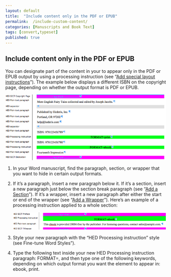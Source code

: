 ```yaml
---
layout: default
title:  "Include content only in the PDF or EPUB"
permalink:  /include-custom-content/
categories: [Manuscripts and Book Text]
tags: [convert,typeset]
published: true
---
```


<section data-type="chapter" class="hsecchapter" data-hederis-type="hsecchapter" id="include-custom-content" data-pi-attrs="id: include-custom-content; data-tags: convert,typeset;" role="doc-chapter" data-tags="convert,typeset" data-author-name=" " data-book-title=" " title="Include content only in the PDF or EPUB"><h1 data-hederis-type="hblkchaptitle" class="hblkchaptitle" id="pB6CTSNQP">Include content only in the PDF or EPUB</h1>
    <p class="hblkp" data-hederis-type="hblkp" id="pFkGAOf9v">You can designate part of the content in your to appear only in the PDF or EPUB output by using a processing instruction (see &#8220;<a href="{% post_url 2019-08-31-34-Addspeciallayoutinstructions %}"><span class="Hyperlink">Add special layout instructions</span></a>&#8221;). The example below displays a different ISBN on the copyright page, depending on whether the output format is PDF or EPUB.</p>
    <img data-hederis-type="hblkimg" class="hblkimg" id="p12neGBWF" src="/images/customcontent1.png"/>
    <ol class="hwprnumlist" data-hederis-type="hwprnumlist" id="pBt2gkP2Z"><li class="hblkoli" data-hederis-type="hblkoli" id="lic5YaKMSS"><p class="hblkoli" data-hederis-type="hblklip" id="pL6dhwzMZ">In your Word manuscript, find the paragraph, section, or wrapper that you want to hide in certain output formats.</p></li>
    <li class="hblkoli" data-hederis-type="hblkoli" id="lieZVVN7dX"><p class="hblkoli" data-hederis-type="hblklip" id="pYKsdETP1">If it&#8217;s a paragraph, insert a new paragraph below it. If it&#8217;s a section, insert a new paragraph just below the section break paragraph (see &#8220;<a href="{% post_url 2019-08-31-17-AddaSection %}"><span class="Hyperlink">Add a Section</span></a>&#8221;). If it&#8217;s a wrapper, insert a new paragraph after either the start or end of the wrapper (see &#8220;<a href="{% post_url 2019-08-31-16-AddaWrapper %}"><span class="Hyperlink">Add a Wrapper</span></a>&#8221;). Here&#8217;s an example of a processing instruction applied to a whole section:</p><img data-hederis-type="hblkimg" class="hblkimg" id="pwXfPKfDg" src="/images/customcontent2.png"/>
    </li>
    <li class="hblkoli" data-hederis-type="hblkoli" id="licn1jhB7o"><p class="hblkoli" data-hederis-type="hblklip" id="pW9UKveVl">Style your new paragraph with the &#8220;HED Processing instruction&#8221; style (see Fine-tune Word Styles&#8221;).</p></li>
    <li class="hblkoli" data-hederis-type="hblkoli" id="licRc4ByaO"><p class="hblkoli" data-hederis-type="hblklip" id="pzrtPcvR3">Type the following text inside your new HED Processing instruction paragraph: FORMAT=, and then type one of the following keywords, depending on which output format you want the element to appear in: ebook, print.</p></li>
    </ol>
    </section>
    